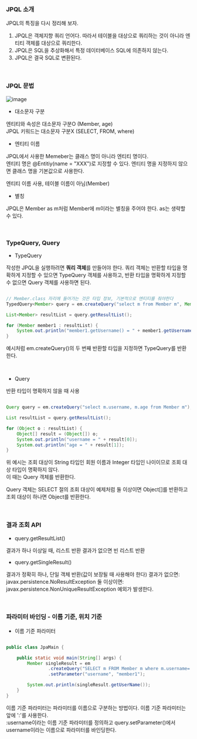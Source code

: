 ### JPQL 소개

JPQL의 특징을 다시 정리해 보자.

1. JPQL은 객체지향 쿼리 언어다. 따라서 테이블을 대상으로 쿼리하는 것이 아니라 엔티티 객체를 대상으로 쿼리한다.
2. JPQL은 SQL을 추상화해서 특정 데이터베이스 SQL에 의존하지 않는다.
3. JPQL은 결국 SQL로 변환된다.

<br/>

### JPQL 문법

![image](https://user-images.githubusercontent.com/78454649/153601449-85e73de9-c6c8-4e42-b441-3e1a439727cd.png)

* 대소문자 구분

엔티티와 속성은 대소문자 구분O (Member, age) <br/> 
JPQL 키워드는 대소문자 구분X (SELECT, FROM, where) 

* 엔티티 이름

JPQL에서 사용한 Memeber는 클래스 명이 아니라 엔티티 명이다. <br/>
엔티티 명은 @Entitiy(name = "XXX")로 지정할 수 있다. 엔티티 명을 지정하지 않으면 클래스 명을 기본값으로 사용한다.

엔티티 이름 사용, 테이블 이름이 아님(Member) 

* 별칭

JPQL은 Member as m처럼 Member에 m이라는 별칭을 주어야 한다. as는 생략할 수 있다.


<br/>

### TypeQuery, Query

* TypeQuery

작성한 JPQL을 실행하려면 **쿼리 객체**를 만들어야 한다. 
쿼리 객체는 반환할 타입을 명확하게 지정할 수 있으면 TypeQuery 객체를 사용하고, 
반환 타입을 명확하게 지정할 수 없으면 Query 객체를 사용하면 된다.

```java

// Member.class 자리에 들어가는 것은 타입 정보, 기본적으로 엔티티를 줘야한다
TypedQuery<Member> query = em.createQuery("select m from Member m", Member.class);

List<Member> resultList = query.getResultList();

for (Member member1 : resultList) {
	System.out.println("member1.getUsername() = " + member1.getUsername());
}

```

예시처럼 em.createQuery()의 두 번째 반환할 타입을 지정하면 TypeQuery를 반환한다.

<br/>

* Query

반환 타입이 명확하지 않을 때 사용

```java

Query query = em.createQuery("select m.username, m.age from Member m");

List resultList = query.getResultList();

for (Object o : resultList) {
	Object[] result = (Object[]) o;
	System.out.println("username = " + result[0]);
	System.out.println("age = " + result[1]);
}

```

위 예시는 조회 대상이 String 타입인 회원 이름과 Integer 타입인 나이이므로 조회 대상 타입이 명확하지 않다. <br/>
이 때는 Query 객체를 반환한다.

Query 객체는 SELECT 절의 조회 대상이 예제처럼 둘 이상이면 Object[]를 반환하고 조회 대상이 하나면 Object를 반환한다.

<br/>

### 결과 조회 API

* query.getResultList()

결과가 하나 이상일 때, 리스트 반환
결과가 없으면 빈 리스트 반환

* query.getSingleResult()

결과가 정확히 하나, 단일 객체 반환(값이 보장될 때 사용해야 한다)
결과가 없으면: javax.persistence.NoResultException 
둘 이상이면: javax.persistence.NonUniqueResultException 예외가 발생한다.

<br/>

### 파라미터 바인딩 - 이름 기준, 위치 기준

* 이름 기준 파라미터

```java

public class JpaMain {

    public static void main(String[] args) {
        Member singleResult = em
                .createQuery("SELECT m FROM Member m where m.username=:username", Member.class)
                .setParameter("username", "member1");

        System.out.println(singleResult.getUserName());
    }
}

```

이름 기준 파라미터는 파라미터를 이름으로 구분하는 방법이다. 이름 기준 파라미터는 앞에 ':'를 사용한다. <br/>
:username이라는 이름 기준 파라미터를 정의하고 query.setParameter()에서 username이라는 이름으로 파라미터를 바인딩한다.



